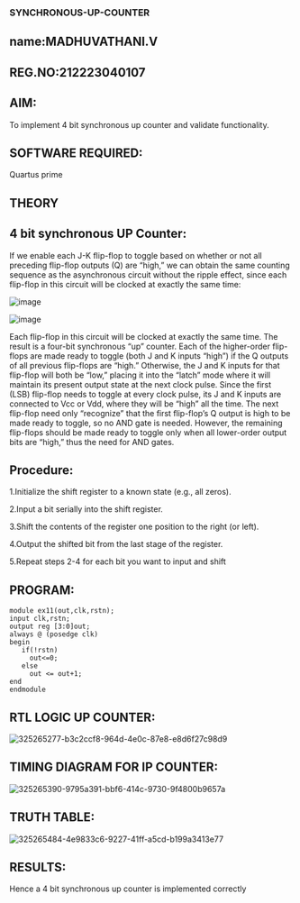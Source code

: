 ### SYNCHRONOUS-UP-COUNTER
## name:MADHUVATHANI.V
## REG.NO:212223040107
## AIM:

To implement 4 bit synchronous up counter and validate functionality.

## SOFTWARE REQUIRED:

Quartus prime

## THEORY

## 4 bit synchronous UP Counter:

If we enable each J-K flip-flop to toggle based on whether or not all preceding flip-flop outputs (Q) are “high,” we can obtain the same counting sequence as the asynchronous circuit without the ripple effect, since each flip-flop in this circuit will be clocked at exactly the same time:

![image](https://github.com/naavaneetha/SYNCHRONOUS-UP-COUNTER/assets/154305477/d5db3fa0-e413-404c-b80e-b2f39d82e7e8)


![image](https://github.com/naavaneetha/SYNCHRONOUS-UP-COUNTER/assets/154305477/52cb61eb-d04b-442d-810c-31185a68410b)

Each flip-flop in this circuit will be clocked at exactly the same time.
The result is a four-bit synchronous “up” counter. Each of the higher-order flip-flops are made ready to toggle (both J and K inputs “high”) if the Q outputs of all previous flip-flops are “high.”
Otherwise, the J and K inputs for that flip-flop will both be “low,” placing it into the “latch” mode where it will maintain its present output state at the next clock pulse.
Since the first (LSB) flip-flop needs to toggle at every clock pulse, its J and K inputs are connected to Vcc or Vdd, where they will be “high” all the time.
The next flip-flop need only “recognize” that the first flip-flop’s Q output is high to be made ready to toggle, so no AND gate is needed.
However, the remaining flip-flops should be made ready to toggle only when all lower-order output bits are “high,” thus the need for AND gates.

## Procedure:
1.Initialize the shift register to a known state (e.g., all zeros).

2.Input a bit serially into the shift register.

3.Shift the contents of the register one position to the right (or left).

4.Output the shifted bit from the last stage of the register.

5.Repeat steps 2-4 for each bit you want to input and shift

## PROGRAM:
```
module ex11(out,clk,rstn);
input clk,rstn;
output reg [3:0]out;
always @ (posedge clk)
begin
   if(!rstn)
     out<=0;
   else 
     out <= out+1;
end
endmodule
```


## RTL LOGIC UP COUNTER:
![325265277-b3c2ccf8-964d-4e0c-87e8-e8d6f27c98d9](https://github.com/MADHUVATHANI/SYNCHRONOUS-UP-COUNTER/assets/149986415/6d290a88-0f8b-4677-961d-8e1f95b68eeb)

## TIMING DIAGRAM FOR IP COUNTER:
![325265390-9795a391-bbf6-414c-9730-9f4800b9657a](https://github.com/MADHUVATHANI/SYNCHRONOUS-UP-COUNTER/assets/149986415/6404c757-d763-4a9c-b784-e29d4d590eea)

## TRUTH TABLE:
![325265484-4e9833c6-9227-41ff-a5cd-b199a3413e77](https://github.com/MADHUVATHANI/SYNCHRONOUS-UP-COUNTER/assets/149986415/ee8bddc0-6798-4c83-b351-2065db5552ca)

## RESULTS:
Hence a 4 bit synchronous up counter is implemented correctly
